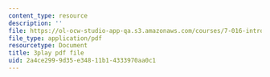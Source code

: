 ```yaml
---
content_type: resource
description: ''
file: https://ol-ocw-studio-app-qa.s3.amazonaws.com/courses/7-016-introductory-biology-fall-2018/2a4ce2999d35e34811b14333970aa0c1_EJ6Sjn1c04Y.pdf
file_type: application/pdf
resourcetype: Document
title: 3play pdf file
uid: 2a4ce299-9d35-e348-11b1-4333970aa0c1
---
```

